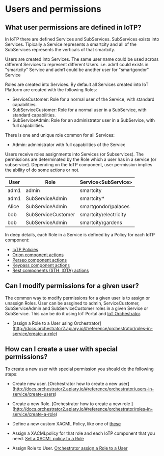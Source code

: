 # Users and permissions


## What user permissions are defined in IoTP?

In IoTP there are defined Services and SubServices. SubServices exists into Services.
Tipically a Service represents a smartcity and all of the SubServices represents the verticals of that smartcity.

Users are created into Services. The same user name could be used across different Services to represent different Users.
i.e. adm1 could exists in "smartcity" Service and adm1 could be another user for "smartgondor" Service

Roles are created into Services. By default all Services created into IoT Platform are created with the following Roles:
- ServiceCustomer: Role for a normal user of the Service, with standard capabilities.
- SubServiceCustomer: Role for a normal user in a SubService, with standard capabilities.
- SubServiceAdmin: Role for an administrator user in a SubService, with full capabilities.

There is one and unique role common for all Services:
- Admin: administrator with full capabilities of the Service

Users receive roles assignments into Services (or Subservices). The permissions are determinated by the Role
which a user has in a service (or subservice). Depending on the IoTP component, user permission implies the ability
of do some actions or not.


| User   | Role               | Service\<SubService>  |
| -------|--------------------|-----------------------|
| adm1   | admin              | smartcity             |
| adm1   | SubServiceAdmin    | smartcity\*           |
| Alice  | SubServiceAdmin    | smartgondor\palaces   |
| bob    | SubServiceCustomer | smartcity\electricity |
| bob    | SubServiceAdmin    | smartcity\gardens     |


In deep details, each Role in a Service is defined by a Policy for each IoTP component:

- [IoTP Policies](https://github.com/telefonicaid/orchestrator/tree/master/src/orchestrator/core/policies)
- [Orion component actions](https://github.com/telefonicaid/fiware-pep-steelskin#-rules-to-determine-the-context-broker-action-from-the-request)
- [Perseo component actions](https://github.com/telefonicaid/fiware-pep-steelskin#-rules-to-determine-the-perseo-cep-action-from-the-request)
- [Keypass component actions](https://github.com/telefonicaid/fiware-pep-steelskin#rulesKeypass)
- [Rest components (STH, IOTA) actions](https://github.com/telefonicaid/fiware-pep-steelskin#generic-rest-middleware)


## Can I modify permissions for a given user?

The common way to modify permissions for a given user is to assign or unassign Roles.
User can be assgined to admin, ServiceCustomer, SubServiceAdmin and SubServiceCustomer roles in a given Service or SubService.
This can be do it using IoT Portal and [IoT Orchestrator](http://docs.orchestrator2.apiary.io).
- [assign a Role to a User using Orchestrator] (http://docs.orchestrator2.apiary.io/#reference/orchestrator/roles-in-service/create-a-role)


## How can I create a user with special permissions?

To create a new user with special permission you should do the following steps:
- Create new user.
[Orchestrator how to create a new user] (http://docs.orchestrator2.apiary.io/#reference/orchestrator/users-in-service/create-users)

- Create a new Role.
[Orchestrator how to create a new role ] (http://docs.orchestrator2.apiary.io/#reference/orchestrator/roles-in-service/create-a-role)

- Define a new custom XACML Policy, like one of [these](https://github.com/telefonicaid/orchestrator/tree/master/src/orchestrator/core/policies)

- Assign a XACMLpolicy for that role and each IoTP component that you need.
[Set a XACML policy to a Role](http://docs.orchestrator2.apiary.io/#reference/orchestrator/role-in-service/set-xacml-policy-role)

- Assign Role to User.
[Orchestrator assign a Role to a User](http://docs.orchestrator2.apiary.io/#reference/orchestrator/role-assigment/assign-role-to-user)
